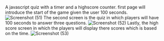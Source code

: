 
A javascript quiz with a timer and a highscore counter. first page will introduce the start of the game given the user 100 seconds. 
![Screenshot (51)](https://user-images.githubusercontent.com/95116862/151095127-b116eca7-a541-451e-b363-734fd3a4a509.png) 
The second screen is the quiz in which players will have 100 seconds to answer three questions.
![Screenshot (52)](https://user-images.githubusercontent.com/95116862/151095275-fb24126a-6303-44d8-9211-719aa5cc0ee7.png) 
Lastly, the high score screen in which the players will display there scores which is based on the time. 
![Screenshot (53)](https://user-images.githubusercontent.com/95116862/151095442-0541ab94-a0d9-4897-b295-cd3107633a2e.png) 
